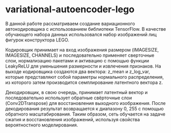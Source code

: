 # variational-autoencoder-lego
В данной работе рассматриваем создание вариационного автокодировщика с использованием библиотеки TensorFlow. В качестве обучающего набора данных использовался набор изображений лиц фигурок конструктора LEGO.


Кодировщик принимает на вход изображения размером (IMAGESIZE, IMAGESIZE, CHANNELS) и последовательно применяет сверточные слои, нормализацию пакетами и активацию с помощью функции LeakyReLU для уменьшения размерности и извлечения признаков. На выходе кодировщика создаются два вектора: z_mean и z_log_var, которые представляют собой параметры нормального распределения, из которого затем производится семплирование латентного вектора z.

Декодировщик, в свою очередь, принимает латентный вектор и последовательно использует обратные свёрточные слои (Conv2DTranspose) для восстановления выходного изображения. После декодирования результат возвращается к диапазону 0, 255 с помощью обратного масштабирования. Таким образом, сеть обучается на задаче сжатия и восстановления изображений, используя свойства вероятностного моделирования.
